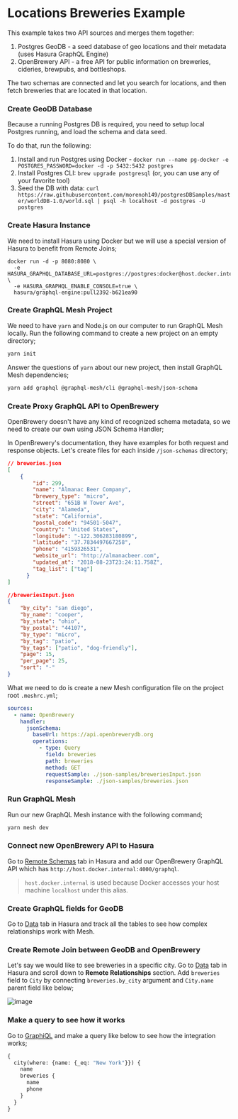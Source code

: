 # Locations Breweries Example

This example takes two API sources and merges them together:

1. Postgres GeoDB - a seed database of geo locations and their metadata (uses Hasura GraphQL Engine)
2. OpenBrewery API - a free API for public information on breweries, cideries, brewpubs, and bottleshops.

The two schemas are connected and let you search for locations, and then fetch breweries that are located in that location.

### Create GeoDB Database

Because a running Postgres DB is required, you need to setup local Postgres running, and load the schema and data seed.

To do that, run the following:

1. Install and run Postgres using Docker - `docker run --name pg-docker -e POSTGRES_PASSWORD=docker -d -p 5432:5432 postgres`
2. Install Postgres CLI: `brew upgrade postgresql` (or, you can use any of your favorite tool)
3. Seed the DB with data: `curl https://raw.githubusercontent.com/morenoh149/postgresDBSamples/master/worldDB-1.0/world.sql | psql -h localhost -d postgres -U postgres`

### Create Hasura Instance

We need to install Hasura using Docker but we will use a special version of Hasura to benefit from Remote Joins;

```
docker run -d -p 8080:8080 \
  -e HASURA_GRAPHQL_DATABASE_URL=postgres://postgres:docker@host.docker.internal:5432/postgres \
  -e HASURA_GRAPHQL_ENABLE_CONSOLE=true \
  hasura/graphql-engine:pull2392-b621ea90
```

### Create GraphQL Mesh Project

We need to have `yarn` and Node.js on our computer to run GraphQL Mesh locally.
Run the following command to create a new project on an empty directory;
```bash
yarn init
```
Answer the questions of `yarn` about our new project, then install GraphQL Mesh dependencies;
```bash
yarn add graphql @graphql-mesh/cli @graphql-mesh/json-schema
```

### Create Proxy GraphQL API to OpenBrewery

OpenBrewery doesn't have any kind of recognized schema metadata, so we need to create our own using JSON Schema Handler;

In OpenBrewery's documentation, they have examples for both request and response objects. Let's create files for each inside `/json-schemas` directory;

```json
// breweries.json
[
    {
        "id": 299,
        "name": "Almanac Beer Company",
        "brewery_type": "micro",
        "street": "651B W Tower Ave",
        "city": "Alameda",
        "state": "California",
        "postal_code": "94501-5047",
        "country": "United States",
        "longitude": "-122.306283180899",
        "latitude": "37.7834497667258",
        "phone": "4159326531",
        "website_url": "http://almanacbeer.com",
        "updated_at": "2018-08-23T23:24:11.758Z",
        "tag_list": ["tag"]
      }
]

//breweriesInput.json
{
    "by_city": "san diego",
    "by_name": "cooper",
    "by_state": "ohio",
    "by_postal": "44107",
    "by_type": "micro",
    "by_tag": "patio",
    "by_tags": ["patio", "dog-friendly"],
    "page": 15,
    "per_page": 25,
    "sort": "-"
}
```

What we need to do is create a new Mesh configuration file on the project root `.meshrc.yml`;

```yaml
sources:
  - name: OpenBrewery
    handler:
      jsonSchema:
        baseUrl: https://api.openbrewerydb.org
        operations:
          - type: Query
            field: breweries
            path: breweries
            method: GET
            requestSample: ./json-samples/breweriesInput.json
            responseSample: ./json-samples/breweries.json
```

### Run GraphQL Mesh

Run our new GraphQL Mesh instance with the following command;
```bash
yarn mesh dev
```

### Connect new OpenBrewery API to Hasura

Go to [Remote Schemas](http://localhost:8080/console/remote-schemas/manage/schemas) tab in Hasura and add our OpenBrewery GraphQL API which has `http://host.docker.internal:4000/graphql`.

> `host.docker.internal` is used because Docker accesses your host machine `localhost` under this alias.

### Create GraphQL fields for GeoDB

Go to [Data](http://localhost:8080/console/data/schema/public) tab in Hasura and track all the tables to see how complex relationships work with Mesh.

### Create Remote Join between GeoDB and OpenBrewery

Let's say we would like to see breweries in a specific city. Go to [Data](http://localhost:8080/console/data/schema/public) tab in Hasura and scroll down to **Remote Relationships** section. Add `breweries` field to `City` by connecting `breweries.by_city` argument and `City.name` parent field like below;

![image](https://user-images.githubusercontent.com/20847995/83945179-a71fa200-a811-11ea-81fc-e641e68bc9ce.png)

### Make a query to see how it works

Go to [GraphiQL](http://localhost:8080/console/api-explorer) and make a query like below to see how the integration works;

```graphql
{
  city(where: {name: {_eq: "New York"}}) {
    name
    breweries {
      name
      phone
    }
  }
}
```
